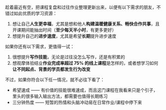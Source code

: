 
趁着最近有空，把课程复盘和过往作业整理更新出来，以便有以下需求的朋友，不错过如此优质的学习资源：

1. 想让自己**人生更幸福**，尤其是想和他人**构建温暖健康关系、畅快合作共事**，且开课期间能抽出时间（**至少每天半小时**，有更多更好） 
2. 想提升自己的**进步速度**，尤其是希望**长期**提升进步速度



如果你还有以下需求，更值得一试：

1. 很想提升**写作技能**，无论是过往没怎么写作，还是有积累的
2. 想观摩体验结业**作业完成率超过 75% 的线上课程**是怎样的，或者想学习如何**让不同起点、背景的学员都发生行为改变**


不过，如果你符合以下任一情况，就不必往下看了：

* 希望速成 —— 有价值的技能很难速成，而且这门课程在我看来只是个引子，里头的很多输入输出方法，都需要也值得长期练习
* 三分钟热度 —— 短暂的热情和头脑冲动易在日常作业/课程中停下来